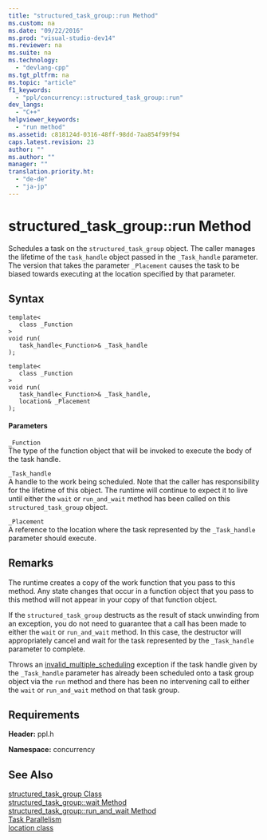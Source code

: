 ```yaml
---
title: "structured_task_group::run Method"
ms.custom: na
ms.date: "09/22/2016"
ms.prod: "visual-studio-dev14"
ms.reviewer: na
ms.suite: na
ms.technology: 
  - "devlang-cpp"
ms.tgt_pltfrm: na
ms.topic: "article"
f1_keywords: 
  - "ppl/concurrency::structured_task_group::run"
dev_langs: 
  - "C++"
helpviewer_keywords: 
  - "run method"
ms.assetid: c818124d-0316-48ff-98dd-7aa854f99f94
caps.latest.revision: 23
author: ""
ms.author: ""
manager: ""
translation.priority.ht: 
  - "de-de"
  - "ja-jp"
---
```

# structured_task_group::run Method
Schedules a task on the `structured_task_group` object. The caller manages the lifetime of the `task_handle` object passed in the `_Task_handle` parameter. The version that takes the parameter `_Placement` causes the task to be biased towards executing at the location specified by that parameter.  
  
## Syntax  
  
```  
template<  
   class _Function  
>  
void run(  
   task_handle<_Function>& _Task_handle  
);  
  
template<  
   class _Function  
>  
void run(  
   task_handle<_Function>& _Task_handle,  
   location& _Placement  
);  
```  
  
#### Parameters  
 `_Function`  
 The type of the function object that will be invoked to execute the body of the task handle.  
  
 `_Task_handle`  
 A handle to the work being scheduled. Note that the caller has responsibility for the lifetime of this object. The runtime will continue to expect it to live until either the `wait` or `run_and_wait` method has been called on this `structured_task_group` object.  
  
 `_Placement`  
 A reference to the location where the task represented by the `_Task_handle` parameter should execute.  
  
## Remarks  
 The runtime creates a copy of the work function that you pass to this method. Any state changes that occur in a function object that you pass to this method will not appear in your copy of that function object.  
  
 If the `structured_task_group` destructs as the result of stack unwinding from an exception, you do not need to guarantee that a call has been made to either the `wait` or `run_and_wait` method. In this case, the destructor will appropriately cancel and wait for the task represented by the `_Task_handle` parameter to complete.  
  
 Throws an [invalid_multiple_scheduling](../vs140/invalid_multiple_scheduling-class.md) exception if the task handle given by the `_Task_handle` parameter has already been scheduled onto a task group object via the `run` method and there has been no intervening call to either the `wait` or `run_and_wait` method on that task group.  
  
## Requirements  
 **Header:** ppl.h  
  
 **Namespace:** concurrency  
  
## See Also  
 [structured_task_group Class](../vs140/structured_task_group-class.md)   
 [structured_task_group::wait Method](../vs140/structured_task_group--wait-method.md)   
 [structured_task_group::run_and_wait Method](../vs140/structured_task_group--run_and_wait-method.md)   
 [Task Parallelism](../vs140/task-parallelism--concurrency-runtime-.md)   
 [location class](../vs140/location-class.md)